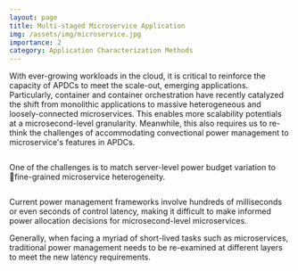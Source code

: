 ```yaml
---
layout: page
title: Multi-staged Microservice Application
img: /assets/img/microservice.jpg
importance: 2
category: Application Characterization Methods
---
```


With ever-growing workloads in the cloud, it is critical to reinforce the capacity of APDCs to meet the scale-out, emerging applications. Particularly, container and container orchestration have recently catalyzed the shift from monolithic applications to massive heterogeneous and loosely-connected microservices. This enables more scalability potentials at a microsecond-level granularity. Meanwhile, this also requires us to re-think the challenges of accommodating convectional power management to microservice's features in APDCs.

<div class="row">
    <div class="col-sm mt-3 mt-md-0">
        <img class="img-fluid rounded z-depth-1" src="{{ '/assets/img/9.jpg' | relative_url }}" alt="" title="example image"/>
    </div>
</div>
<div class="caption">

One of the challenges is to match server-level power budget variation to fine-grained microservice heterogeneity.

</div>
<div class="row">
    <div class="col-sm mt-3 mt-md-0">
        <img class="img-fluid rounded z-depth-1" src="{{ '/assets/img/m1-0.jpg' | relative_url }}" alt="" title="example image"/>
    </div>
</div>
<div class="caption">

Current power management frameworks involve hundreds of milliseconds or even seconds of control latency, making it difficult to make informed power allocation decisions for microsecond-level microservices.


</div>

Generally, when facing a myriad of short-lived tasks such as microservices, traditional power management needs to be re-examined at different layers to meet the new latency requirements.

